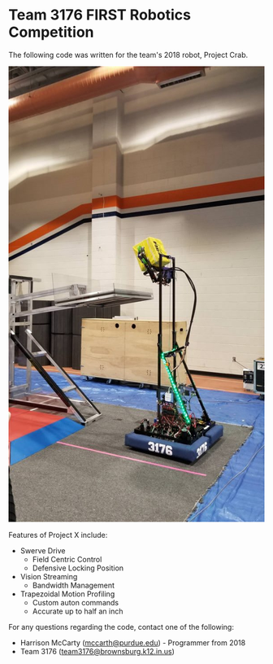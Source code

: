 # Team 3176 FIRST Robotics Competition

The following code was written for the team's 2018 robot, Project Crab. 

![Project Crab Photo](ProjectCrab-Picture.jpg)

Features of Project X include: 

- Swerve Drive
   - Field Centric Control 
   - Defensive Locking Position
- Vision Streaming
   - Bandwidth Management
- Trapezoidal Motion Profiling 
   - Custom auton commands
   - Accurate up to half an inch

For any questions regarding the code, contact one of the following: 
- Harrison McCarty (mccarth@purdue.edu) - Programmer from 2018
- Team 3176 (team3176@brownsburg.k12.in.us)

